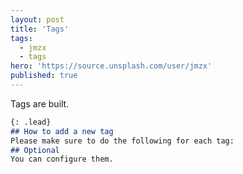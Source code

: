 ```yaml
---
layout: post
title: 'Tags'
tags:
  - jmzx
  - tags
hero: 'https://source.unsplash.com/user/jmzx'
published: true
---
```

Tags are built.
```markdown
{: .lead}
## How to add a new tag
Please make sure to do the following for each tag:
## Optional
You can configure them.
```
